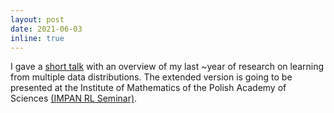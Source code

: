 ```yaml
---
layout: post
date: 2021-06-03
inline: true
---
```


I gave a [short talk](https://talks.cam.ac.uk/talk/index/160885) with an overview of my last ~year of research on learning from multiple data distributions. The extended version is going to be presented at the Institute of Mathematics of the Polish Academy of Sciences [(IMPAN RL Seminar)](https://www.impan.pl/en/activities/seminars/reinforcement-learning).
